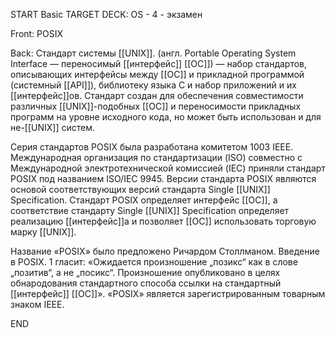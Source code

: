 START
Basic
TARGET DECK: OS - 4 - экзамен

Front: POSIX  

Back: Стандарт системы [[UNIX]]. (англ. Portable Operating System Interface — переносимый [[интерфейс]] [[ОС]]) — набор стандартов, описывающих интерфейсы между [[ОС]] и прикладной программой (системный [[API]]), библиотеку языка C и набор приложений и их [[интерфейс]]ов. Стандарт создан для обеспечения совместимости различных [[UNIX]]-подобных [[ОС]] и переносимости прикладных программ на уровне исходного кода, но может быть использован и для не-[[UNIX]] систем.



Серия стандартов POSIX была разработана комитетом 1003 IEEE. Международная организация по стандартизации (ISO) совместно c Международной электротехнической комиссией (IEC) приняли стандарт POSIX под названием ISO/IEC 9945. Версии стандарта POSIX являются основой соответствующих версий стандарта Single [[UNIX]] Specification. Стандарт POSIX определяет интерфейс [[ОС]], а соответствие стандарту Single [[UNIX]] Specification определяет реализацию [[интерфейс]]а и позволяет [[ОС]] использовать торговую марку [[UNIX]].

Название «POSIX» было предложено Ричардом Столлманом. Введение в POSIX.
1 гласит: «Ожидается произношение „позикс“ как в слове „позитив“, а не „посикс“. 
Произношение опубликовано в целях обнародования стандартного способа ссылки на стандартный [[интерфейс]] [[ОС]]». «POSIX» является зарегистрированным товарным знаком IEEE.

<!--ID: 1663427618441-->
END 